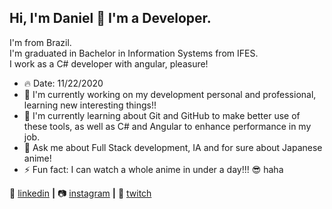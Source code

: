 ## Hi, I'm Daniel 👋 I'm a Developer.

I'm from Brazil. <br />
I'm graduated in Bachelor in Information Systems from IFES. <br />
I work as a C# developer with angular, pleasure!

- :fire: Date: 11/22/2020 
- 🔭 I'm currently working on my development personal and professional, learning new interesting things!!
- 🧠 I'm currently learning about Git and GitHub to make better use of these tools, as well as C# and Angular to enhance performance in my job.
- 💬 Ask me about Full Stack development, IA and for sure about Japanese anime!
- ⚡ Fun fact: I can watch a whole anime in under a day!!! :sunglasses: haha

👔 [linkedin][linkedin] **|** 
📷 [instagram][instagram] **|** 
🎥 [twitch][twitch]

[linkedin]: https://www.linkedin.com/in/daniel-henrique-com%C3%A9rio-92b271150
[instagram]: https://instagram.com/comeriodaniel
[twitch]: https://twitch.tv/tensodemais
